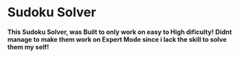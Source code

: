# Sudoku Solver

**This Sudoku Solver, was Built to only work on easy to High dificulty!**
**Didnt manage to make them work on Expert Mode since i lack the skill to solve them my self!**


